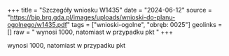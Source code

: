 +++
title = "Szczegóły wniosku W1435"
date = "2024-06-12"
source = "https://bip.brg.gda.pl/images/uploads/wnioski-do-planu-ogolnego/w1435.pdf"
tags = ["wnioski-ogolne", "obręb: 0025"]
geolinks = []
raw = " wynosi 1000, natomiast w przypadku pkt "
+++

 wynosi 1000, natomiast w przypadku pkt 


